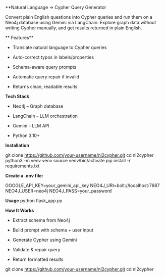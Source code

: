 **Natural Language → Cypher Query Generator

  Convert plain English questions into Cypher queries and run them on a Neo4j database using Gemini via LangChain. 
  Explore graph data without writing Cypher manually, and get results returned in plain English.

** Features**

- Translate natural language to Cypher queries

- Auto-correct typos in labels/properties

- Schema-aware query prompts

- Automatic query repair if invalid

- Returns clean, readable results

**Tech Stack**

- Neo4j – Graph database

- LangChain – LLM orchestration

- Gemini – LLM API

- Python 3.10+

**Installation**

  git clone https://github.com/your-username/nl2cypher.git
  cd nl2cypher
  python3 -m venv venv
  source venv/bin/activate
  pip install -r requirements.txt


**Create a .env file:**

GOOGLE_API_KEY=your_gemini_api_key
NEO4J_URI=bolt://localhost:7687
NEO4J_USER=neo4j
NEO4J_PASS=your_password

**Usage**
python flask_app.py


**How It Works**

- Extract schema from Neo4j

- Build prompt with schema + user input

- Generate Cypher using Gemini

- Validate & repair query

- Return formatted results


git clone https://github.com/your-username/nl2cypher.git
cd nl2cypher
